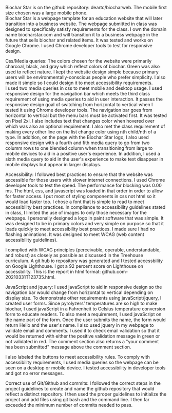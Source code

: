 Biochar Star is  on the github repository: deartc/biocharweb.  The mobile first size chosen was a large mobile phone.  
Biochar Star is a webpage template for an education website that will later transition into a business website. The webpage submitted in class was designed to specifically satisfy requirements for the class. I  own the domain name biocharstar.com and will transition it to a business webpage in the future that sells biochar and related items. It was tested and works on Google Chrome. I used Chrome developer tools to test for responsive design.

Css/Media queries: The colors chosen for the website were primarily charcoal, black, and gray which reflect colors of biochar. Green was also used to reflect nature. I kept the website design simple because primary users will be environmentally-conscious people who prefer simplicity. I also made it simple so I could design it to meet accessibility requirements.  
I used  two media queries in css to meet mobile and desktop usage. I used responsive design for the navigation bar which meets the  third class requirement of using media queries to aid in user interaction.   It passes the responsive design goal of switching from horizontal to vertical when I tested it using Chrome developer tools.  The navigation bar goes from horizontal to vertical but the menu bars must be activated first.  It was tested  on  Pixel 2xl. I also includes text that changes color when hovered over which was also an optional requirement. I also met the class requirement of making every other line on the list change color using nth child/nth of a type.
In addition, on the page with the Biochar Star logo, I also used responsive design  with a fourth and fith  media query to go from two columm rows  to one blended column when transitioning from large to  mobile devices to aid in a positive user's experience.  In addition, I used  a sixth  media query to aid in the  user's experience to make text disappear in mobile displays but appear in larger displays. 

Accessibility: I followed best practices to ensure that the website was accessible for those users with slower internet connections. I used Chrome developer tools to test the speed. The performance for blocking was 0.00 ms.  The html, css, and javascript was loaded in that order in order to allow for faster access. I put  most of styling components in css not html so it would load faster too. I chose a font that is simple to read to meet accessibility best practices.
In compliance to accessibility guidelines stated in class, I  limited the use of images to only those necessary for the webpage. I personally designed a logo in paint software that was simple.  It was designed to be in primary colors and very simple on purpose so that it loads quickly to meet accessibility best practices. I made sure I had no flashing animations.  It was designed to meet WCAG (web content accessibility guidelines). 

I complied with WCAG principles (perceivable, operable, understandable, and robust) as closely as possible as discussed in the Treehouse curriculum.  A git hub io repository
was generated and I tested accessbility on Google Lighthouse.  I got a 92 percent score on Lighthouse on accessbility.   This is the report in html format:
github.com-20210331T123735.html.


JavaScript and jquery: I used javaScript to aid in responsive design so the navigation bar  would change from  horizontal to vertical depending on display size. To demonstrate other requirements using javaScript/jquery, I created user forms.  Since pyrolyzers' temperatures are so high to make biochar, I used javaScript in a  Fahrenheit to Celsius temperature conversion form to educate readers.  To  also meet a requirement, I used javaScript on the name part of the form.  Once the user submits the name, the form would return Hello and the user's name. I also used jquery in my webpage to validate email and comments.  I used it to check email validation so that it would be returned with either the positive validation message in green or not validated in red. The comment section also returns a "your comment has been submitted" message above the comment section.




I also labeled the buttons to meet accessibility rules.  To comply with accessibility requirements, I used media queries so  the webpage can be seen on a desktop or mobile device. I tested accessibility in developer tools and got no error messages. 


Correct use of Git/Github and commits:  I followed the correct steps in the project guidelines to create and name the github repository that would reflect a distinct repository.  I then used the proper guidelines to initialize the project and add files using git bash and the command line.  I then far exceeded the minimum number of commits needed to pass.    
